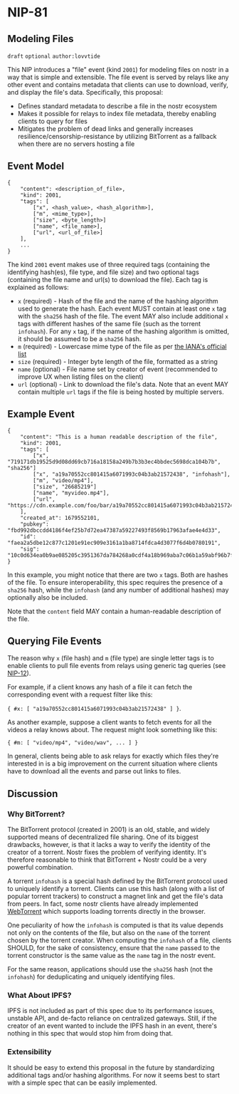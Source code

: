 NIP-81
======

Modeling Files
--------------

`draft` `optional` `author:lovvtide`

This NIP introduces a "file" event (kind `2001`) for modeling files on nostr in a way that is simple and extensible. The file event is served by relays like any other event and contains metadata that clients can use to download, verify, and display the file's data. Specifically, this proposal:

- Defines standard metadata to describe a file in the nostr ecosystem
- Makes it possible for relays to index file metadata, thereby enabling clients to query for files
- Mitigates the problem of dead links and generally increases resilience/censorship-resistance by utilizing BitTorrent as a fallback when there are no servers hosting a file


## Event Model

``` 
{
    "content": <description_of_file>,
    "kind": 2001,
    "tags": [
        ["x", <hash_value>, <hash_algorithm>],
        ["m", <mime_type>],
        ["size", <byte_length>]
        ["name", <file_name>],
        ["url", <url_of_file>]
    ],
    ...
}
```

The kind `2001` event makes use of three required tags (containing the identifying hash(es), file type, and file size) and two optional tags (containing the file name and url(s) to download the file). Each tag is explained as follows:

- `x` (required) - Hash of the file and the name of the hashing algorithm used to generate the hash. Each event MUST contain at least one `x` tag with the `sha256` hash of the file. The event MAY also include additional `x` tags with different hashes of the same file (such as the torrent `infohash`). For any `x` tag, if the name of the hashing algorithm is omitted, it should be assumed to be a `sha256` hash.
- `m` (required) - Lowercase mime type of the file as per [the IANA's official list](https://www.iana.org/assignments/media-types/media-types.xhtml)
- `size` (required) - Integer byte length of the file, formatted as a string
- `name` (optional) - File name set by creator of event (recommended to improve UX when listing files on the client)
- `url` (optional) - Link to download the file's data. Note that an event MAY contain multiple `url` tags if the file is being hosted by multiple servers.


## Example Event

```
{
    "content": "This is a human readable description of the file",
    "kind": 2001,
    "tags": [
        ["x", "719171db19525d9d08dd69cb716a18158a249b7b3b3ec4bbdec5698dca104b7b", "sha256"]
        ["x", "a19a70552cc801415a6071993c04b3ab21572438", "infohash"],
        ["m", "video/mp4"],
        ["size", "26685219"]
        ["name", "myvideo.mp4"],
        ["url", "https://cdn.example.com/foo/bar/a19a70552cc801415a6071993c04b3ab21572438.mp4"]
    ],
    "created_at": 1679552101,
    "pubkey": "fbd992dbccdd4186f4ef25b7d72ea47387a59227493f8569b17963afae4e4d33",
    "id": "faea2a5dbe12c877c1201e91ec909e3161a1ba8714fdca4d3077f6d4b0780191",
    "sig": "10c0d634ea0b9ae085205c3951367da784268a0cdf4a18b969aba7c06b1a59abf96b7f5f4e2d3791389dff71ff5527c33e3405e8decad9b3e4419406124dc46a"
}
```

In this example, you might notice that there are two `x` tags. Both are hashes of the file. To ensure interoperability, this spec requires the presence of a `sha256` hash, while the `infohash` (and any number of additional hashes) may optionally also be included.

Note that the `content` field MAY contain a human-readable description of the file.


## Querying File Events

The reason why `x` (file hash) and `m` (file type) are single letter tags is to enable clients to pull file events from relays using generic tag queries (see [NIP-12](https://github.com/nostr-protocol/nips/blob/master/12.md)).

For example, if a client knows any hash of a file it can fetch the corresponding event with a request filter like this:

`{ #x: [ "a19a70552cc801415a6071993c04b3ab21572438" ] }`.

As another example, suppose a client wants to fetch events for all the videos a relay knows about. The request might look something like this:

`{ #m: [ "video/mp4", "video/wav", ... ] }`

In general, clients being able to ask relays for exactly which files they're interested in is a big improvement on the current situation where clients have to download all the events and parse out links to files.


## Discussion

### Why BitTorrent?

The BitTorrent protocol (created in 2001) is an old, stable, and widely supported means of decentralized file sharing. One of its biggest drawbacks, however, is that it lacks a way to verify the identity of the creator of a torrent. Nostr fixes the problem of verifying identity. It's therefore reasonable to think that BitTorrent + Nostr could be a very powerful combination.

A torrent `infohash` is a special hash defined by the BitTorrent protocol used to uniquely identify a torrent. Clients can use this hash (along with a list of popular torrent trackers) to construct a magnet link and get the file's data from peers. In fact, some nostr clients have already implemented [WebTorrent](https://github.com/webtorrent/webtorrent) which supports loading torrents directly in the browser.

One peculiarity of how the `infohash` is computed is that its value depends not only on the contents of the file, but also on the `name` of the torrent chosen by the torrent creator. When computing the `infohash` of a file, clients SHOULD, for the sake of consistency, ensure that the `name` passed to the torrent constructor is the same value as the `name` tag in the nostr event.

For the same reason, applications should use the `sha256` hash (not the `infohash`) for deduplicating and uniquely identifying files.


### What About IPFS?

IPFS is not included as part of this spec due to its performance issues, unstable API, and de-facto reliance on centralized gateways. Still, if the creator of an event wanted to include the IPFS hash in an event, there's nothing in this spec that would stop him from doing that.


### Extensibility

It should be easy to extend this proposal in the future by standardizing additional tags and/or hashing algorithms. For now it seems best to start with a simple spec that can be easily implemented.
